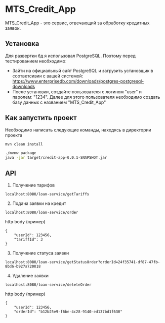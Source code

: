 # MTS_Credit_App
 MTS_Credit_App - это сервис, отвечающий за обработку кредитных заявок.

## Установка
Для развертки бд я использовал PostgreSQL. Поэтому перед тестированием необходимо:
- Зайти на официальный сайт PostgreSQL и загрузить установщик в соответсивии с вашей системой: https://www.enterprisedb.com/downloads/postgres-postgresql-downloads
- После установки, создайте пользователя с логином "user" и паролем: "1234". Далее для этого пользователя необходимо создать базу данных с названием "MTS_Credit_App"

## Как запустить проект

Необходимо написать следующие команды, находясь в директории проекта

```bash
mvn clean install

./mvnw package
java -jar target/credit-app-0.0.1-SNAPSHOT.jar 
```

## API
1. Получение тарифов
```
localhost:8080/loan-service/getTariffs
```
2. Подача заявки на кредит
```
localhost:8080/loan-service/order
```
http body (пример)
```
{
    "userId": 123456,
    "tariffId": 3
}
```
3. Получение статуса заявки
```
localhost:8080/loan-service/getStatusOrder?orderId=24f35741-df87-47fb-8bd6-b927a720018
```
4. Удаление заявки
```
localhost:8080/loan-service/deleteOrder
```
http body (пример)
```
{
    "userId": 123456,
    "orderId": "b12b25e9-f6be-4c28-9140-ed137bd1f630"
}
```
